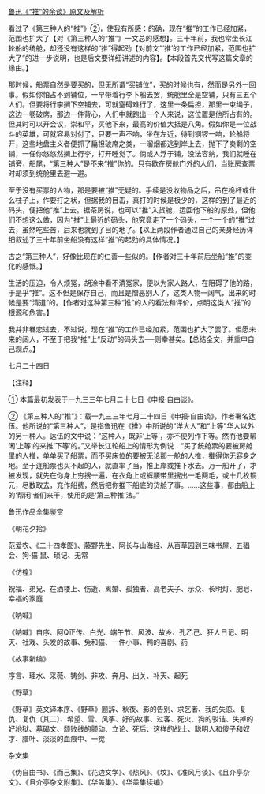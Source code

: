 [鲁迅《“推”的余谈》原文及解析](https://www.vrrw.net/wx/8112.html)

看过了《第三种人的“推”》②，使我有所感：的确，现在“推”的工作已经加紧，范围也扩大了【对《第三种人的“推”》一文总的感想】。三十年前，我也常坐长江轮船的统舱，却还没有这样的“推”得起劲【对前文“‘推’的工作已经加紧，范围也扩大了”的进一步说明，也是后文要详细讲述的内容】。【本段首先交代写这篇文章的缘由。】



那时候，船票自然是要买的，但无所谓“买铺位”，买的时候也有，然而是另外一回事。假如你怕占不到铺位，一早带着行李下船去罢，统舱里全是空铺，只有三五个人们。但要将行李搁下空铺去，可就窒碍难行了，这里一条扁担，那里一束绳子，这边一卷破席，那边一件背心，人们中就跑出一个人来说，这位置是他所占有的。但其时可以开会议，崇和平，买他下来，最高的价值大抵是八角。假如你是一位战斗的英雄，可就容易对付了，只要一声不响，坐在左近，待到铜锣一响，轮船将开，这些地盘主义者便抓了扁担破席之类，一溜烟都逃到岸上去，抛下了卖剩的空铺，一任你悠悠然搁上行李，打开睡觉了。倘或人浮于铺，没法容纳，我们就睡在铺旁，船尾，“第三种人”是不来“推”你的。只有歇在房舱门外的人们，当账房查票时却须到统舱里去避一避。

至于没有买票的人物，那是要被“推”无疑的。手续是没收物品之后，吊在桅杆或什么柱子上，作要打之状，但据我的目击，真打的时候是极少的，这样的到了最近的码头，便把他“推”上去。据茶房说，也可以“推”入货舱，运回他下船的原处，但他们不想这么做，因为“推”上最近的码头，他究竟走了一个码头，一个一个的“推”过去，虽然吃些苦，后来也就到了目的地了。【以上两段作者通过自己的亲身经历详细叙述了三十年前坐船没有这样“推“的起劲的具体情况。】

古之“第三种人”，好像比现在的仁善一些似的。【作者对三十年前后坐船“推”的变化的感慨。】

生活的压迫，令人烦冤，胡涂中看不清冤家，便以为家人路人，在阻碍了他的路，于是乎“推”。这不但是保存自己，而且是憎恶别人了，这类人物一阔气，出来的时候是要“清道”的。【作者对这种第三种“推”的人的看法和评价，点明这类人“推”的根源和危害。】

我并非眷恋过去，不过说，现在“推”的工作已经加紧，范围也扩大了罢了。但愿未来的阔人，不至于把我“推”上“反动”的码头去──则幸甚矣。【总结全文，并重申自己观点。】

七月二十四日





【注释】

① 本篇最初发表于一九三三年七月二十七日《申报·自由谈》。

② 《第三种人的“推”》：载一九三三年七月二十四日《申报·自由谈》，作者署名达伍。他所说的“第三种人”，是指鲁迅在《推》中所说的“洋大人”和“上等”华人以外的另一种人。达伍的文中说：“这种人，既非‘上等’，亦不便列作下等。然而他要帮闲‘上等’的来推‘下等’的。”又举长江轮船上的情形为例说：“买了统舱票的要被房舱里的人推，单单买了船票，而不买床位的要被无论那一舱的人推，推得你无容身之地。至于连船票也买不起的人，就直率了当，推上岸或推下水去。万一船开了，才被发现，就先在你身上穷搜一遍，在衣角上或裤腰带里搜出一毛两毛，或十几枚铜元，尽数取去，充作船费，然后把你推下船底的货舱了事。……这些事，都由船上的‘帮闲’者们来干，使用的是‘第三种推’法。”

鲁迅作品全集鉴赏

《朝花夕拾》

范爱农、《二十四孝图》、藤野先生、阿长与山海经、从百草园到三味书屋、五猖会、狗·猫·鼠、琐记、无常

《仿徨》

祝福、弟兄、在酒楼上、伤逝、离婚、孤独者、高老夫子、示众、长明灯、肥皂、幸福的家庭

《呐喊》

《呐喊》自序、阿Q正传、白光、端午节、风波、故乡、孔乙己、狂人日记、明天、社戏、头发的故事、兔和猫、一件小事、鸭的喜剧、药

《故事新编》

序言、理水、采薇、铸剑、非攻、奔月、出关、补天、起死

《野草》

《野草》英文译本序、《野草》题辞、秋夜、影的告别、求乞者、我的失恋、复仇、复仇〔其二〕、希望、雪、风筝、好的故事、过客、死火、狗的驳诘、失掉的好地狱、墓碣文、颓败线的颤动、立论、死后、这样的战士、聪明人和傻子和奴才、腊叶、淡淡的血痕中、一觉

杂文集

《伪自由书》、《而己集》、《花边文学》、《热风》、《坟》、《准风月谈》、《且介亭杂文》、《且介亭杂文附集》、《华盖集》、《华盖集续编》

